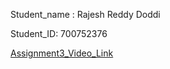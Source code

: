 Student_name : Rajesh Reddy Doddi

Student_ID: 700752376


[Assignment3_Video_Link](https://vimeo.com/956783832?share=copy )
